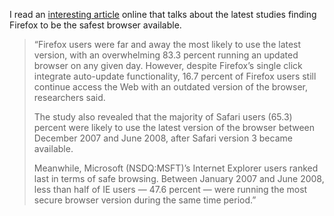 I read an [interesting article](http://www.crn.com/security/208802248) online that talks about the latest studies finding Firefox to be the safest browser available.

> “Firefox users were far and away the most likely to use the latest version, with an overwhelming 83.3 percent running an updated browser on any given day. However, despite Firefox’s single click integrate auto-update functionality, 16.7 percent of Firefox users still continue access the Web with an outdated version of the browser, researchers said.
> 
> The study also revealed that the majority of Safari users (65.3) percent were likely to use the latest version of the browser between December 2007 and June 2008, after Safari version 3 became available.
> 
> Meanwhile, Microsoft (NSDQ:MSFT)’s Internet Explorer users ranked last in terms of safe browsing. Between January 2007 and June 2008, less than half of IE users — 47.6 percent — were running the most secure browser version during the same time period.”